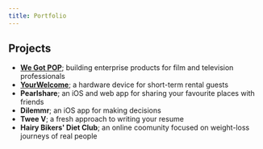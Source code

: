 ```yaml
---
title: Portfolio
---
```


## Projects

* [**We Got POP**](/pages/wegotpop/_about_wegotpop); building enterprise products for film and television professionals
* [**YourWelcome**](/pages/yourwelcome/_about_yourwelcome); a hardware device for short-term rental guests
* **Pearlshare**; an iOS and web app for sharing your favourite places with friends
* **Dilemmr**; an iOS app for making decisions
* **Twee V**; a fresh approach to writing your resume
* **Hairy Bikers' Diet Club**; an online coomunity focused on weight-loss journeys of real people
